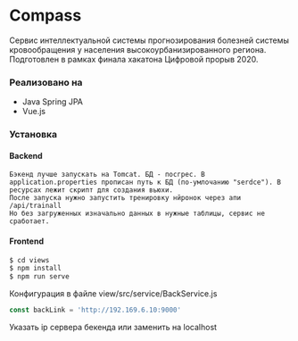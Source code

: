 # Compass

Сервис интеллектуальной системы прогнозирования болезней системы кровообращения у населения высокоурбанизированного региона.
Подготовлен в рамках финала хакатона Цифровой прорыв 2020.

### Реализовано на
  - Java Spring JPA
  - Vue.js

### Установка

#### Backend
    Бэкенд лучше запускать на Tomcat. БД - посгрес. В application.properties прописан путь к БД (по-умлочанию "serdce"). В ресурсах лежит скрипт для создания вьюхи. 
    После запуска нужно запустить тренировку нйронок через апи /api/trainall
    Но без загруженных изначально данных в нужные таблицы, сервис не сработает.
#### Frontend
```sh
$ cd views
$ npm install
$ npm run serve
```

Конфигурация в файле view/src/service/BackService.js

```js
const backLink = 'http://192.169.6.10:9000'
```
Указать ip сервера бекенда или заменить на localhost

